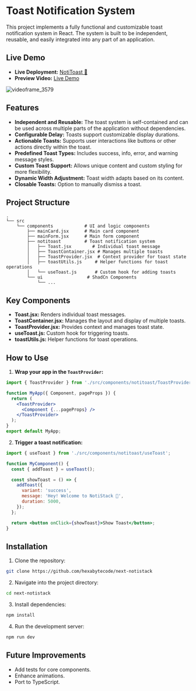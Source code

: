 # Toast Notification System

This project implements a fully functional and customizable toast notification system in React. The system is built to be independent, reusable, and easily integrated into any part of an application.

## Live Demo

- **Live Deployment:** [NotiToast 🍞](https://next-notistack.vercel.app/)
- **Preview Video:** [Live Demo](https://github.com/user-attachments/assets/2b176bc4-0558-4b67-9e87-089276410fd2)

![videoframe_3579](https://github.com/user-attachments/assets/285853ee-bbde-4307-a1f3-943433074572)

## Features

- **Independent and Reusable:** The toast system is self-contained and can be used across multiple parts of the application without dependencies.
- **Configurable Delay:** Toasts support customizable display durations.
- **Actionable Toasts:** Supports user interactions like buttons or other actions directly within the toast.
- **Predefined Toast Types:** Includes success, info, error, and warning message styles.
- **Custom Toast Support:** Allows unique content and custom styling for more flexibility.
- **Dynamic Width Adjustment:** Toast width adapts based on its content.
- **Closable Toasts:** Option to manually dismiss a toast.

## Project Structure

```
.
└── src                       
    └── components            # UI and logic components
        ├── mainCard.jsx      # Main card component
        ├── mainForm.jsx      # Main form component
        ├── notitoast         # Toast notification system
        │   ├── Toast.jsx        # Individual toast message
        │   ├── ToastContainer.jsx # Manages multiple toasts
        │   ├── ToastProvider.jsx  # Context provider for toast state
        │   ├── toastUtils.js     # Helper functions for toast operations
        │   └── useToast.js       # Custom hook for adding toasts
        └── ui                 # ShadCn Components
            └── ...

```
## Key Components

- **Toast.jsx:** Renders individual toast messages.
- **ToastContainer.jsx:** Manages the layout and display of multiple toasts.
- **ToastProvider.jsx:** Provides context and manages toast state.
- **useToast.js:** Custom hook for triggering toasts.
- **toastUtils.js:** Helper functions for toast operations.

## How to Use

1. **Wrap your app in the `ToastProvider`:**
```jsx
import { ToastProvider } from './src/components/notitoast/ToastProvider';

function MyApp({ Component, pageProps }) {
  return (
    <ToastProvider>
      <Component {...pageProps} />
    </ToastProvider>
  );
}
export default MyApp;
```

2. **Trigger a toast notification:**
```jsx
import { useToast } from './src/components/notitoast/useToast';

function MyComponent() {
  const { addToast } = useToast();

  const showToast = () => {
    addToast({
      variant: 'success',
      message: 'Hey! Welcome to NotiStack 🍞',
      duration: 5000,
    });
  };

  return <button onClick={showToast}>Show Toast</button>;
}
```

## Installation

1. Clone the repository:
```sh
git clone https://github.com/hexabytecode/next-notistack
```

2. Navigate into the project directory:
```sh
cd next-notistack
```

3. Install dependencies:
```sh
npm install
```

4. Run the development server:
```sh
npm run dev
```

## Future Improvements

- Add tests for core components.
- Enhance animations.
- Port to TypeScript.

